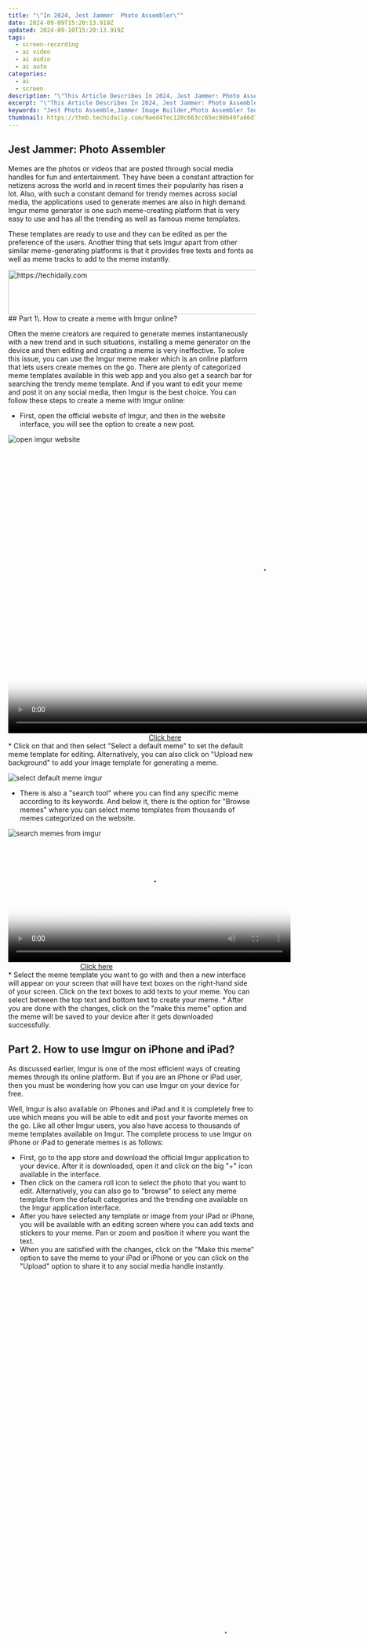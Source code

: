 ```yaml
---
title: "\"In 2024, Jest Jammer  Photo Assembler\""
date: 2024-09-09T15:20:13.919Z
updated: 2024-09-10T15:20:13.919Z
tags: 
  - screen-recording
  - ai video
  - ai audio
  - ai auto
categories: 
  - ai
  - screen
description: "\"This Article Describes In 2024, Jest Jammer: Photo Assembler\""
excerpt: "\"This Article Describes In 2024, Jest Jammer: Photo Assembler\""
keywords: "Jest Photo Assemble,Jammer Image Builder,Photo Assembler Tool,Quick Photo Editor,Customized Photographic Assembly,Visual Element Compiler,Simplified Photo Stitching"
thumbnail: https://thmb.techidaily.com/9aed4fec120c663cc65ec80b49fa66d7e36432e1c4df6a6b1774af8a2632d479.jpg
---
```


## Jest Jammer: Photo Assembler

Memes are the photos or videos that are posted through social media handles for fun and entertainment. They have been a constant attraction for netizens across the world and in recent times their popularity has risen a lot. Also, with such a constant demand for trendy memes across social media, the applications used to generate memes are also in high demand. Imgur meme generator is one such meme-creating platform that is very easy to use and has all the trending as well as famous meme templates.

These templates are ready to use and they can be edited as per the preference of the users. Another thing that sets Imgur apart from other similar meme-generating platforms is that it provides free texts and fonts as well as meme tracks to add to the meme instantly.

<!-- affiliate ads begin -->
<a href="https://unicoeye.pxf.io/c/5597632/2134494/18498" target="_top" id="2134494">
  <img src="//a.impactradius-go.com/display-ad/18498-2134494" border="0" alt="https://techidaily.com" width="721" height="90"/>
</a>
<img height="0" width="0" src="https://unicoeye.pxf.io/i/5597632/2134494/18498" style="position:absolute;visibility:hidden;" border="0" />
<!-- affiliate ads end -->
## Part 1\. How to create a meme with Imgur online?

Often the meme creators are required to generate memes instantaneously with a new trend and in such situations, installing a meme generator on the device and then editing and creating a meme is very ineffective. To solve this issue, you can use the Imgur meme maker which is an online platform that lets users create memes on the go. There are plenty of categorized meme templates available in this web app and you also get a search bar for searching the trendy meme template. And if you want to edit your meme and post it on any social media, then Imgur is the best choice. You can follow these steps to create a meme with Imgur online:

* First, open the official website of Imgur, and then in the website interface, you will see the option to create a new post.

![open imgur website](https://images.wondershare.com/filmora/article-images/2022/07/open-imgur-website.jpg)

<!-- affiliate ads begin -->
<span id="1155462">
					<video width="1024" height="576" style="cursor:pointer"
           poster="//a.impactradius-go.com/display-clicktoplayimage/1155462.png"
           onclick="if(!this.playClicked){this.play();this.setAttribute('controls',true);this.playClicked=true;}">
	   <source src="//a.impactradius-go.com/display-ad/14559-1155462">
	   <img src="//a.impactradius-go.com/display-clicktoplayimage/1155462.png" style="border: none; height: 100%; width: 100%; object-fit: contain">
	</video>
	<div style="width:640px;text-align:center"><a href="javascript:window.open(decodeURIComponent('https%3A%2F%2Fpropmoneyinc.pxf.io%2Fc%2F5597632%2F1155462%2F14559'), '_blank');void(0);">Click here</a></div>
</span>
<img height="0" width="0" src="https://imp.pxf.io/i/5597632/1155462/14559" style="position:absolute;visibility:hidden;" border="0" />
<!-- affiliate ads end -->
* Click on that and then select "Select a default meme" to set the default meme template for editing. Alternatively, you can also click on "Upload new background" to add your image template for generating a meme.

![select default meme imgur](https://images.wondershare.com/filmora/article-images/2022/07/select-default-meme-imgur.jpg)

* There is also a "search tool" where you can find any specific meme according to its keywords. And below it, there is the option for "Browse memes" where you can select meme templates from thousands of memes categorized on the website.

![search memes from imgur](https://images.wondershare.com/filmora/article-images/2022/07/search-memes-from-imgur.jpg)

<!-- affiliate ads begin -->
<span id="1983551">
					<video width="576" height="240" style="cursor:pointer"
           poster="//a.impactradius-go.com/display-clicktoplayimage/1983551.png"
           onclick="if(!this.playClicked){this.play();this.setAttribute('controls',true);this.playClicked=true;}">
	   <source src="//a.impactradius-go.com/display-ad/22993-1983551">
	   <img src="//a.impactradius-go.com/display-clicktoplayimage/1983551.png" style="border: none; height: 100%; width: 100%; object-fit: contain">
	</video>
	<div style="width:360px;text-align:center"><a href="javascript:window.open(decodeURIComponent('https%3A%2F%2Fhomestyler.sjv.io%2Fc%2F5597632%2F1983551%2F22993'), '_blank');void(0);">Click here</a></div>
</span>
<img height="0" width="0" src="https://imp.pxf.io/i/5597632/1983551/22993" style="position:absolute;visibility:hidden;" border="0" />
<!-- affiliate ads end -->
* Select the meme template you want to go with and then a new interface will appear on your screen that will have text boxes on the right-hand side of your screen. Click on the text boxes to add texts to your meme. You can select between the top text and bottom text to create your meme.
* After you are done with the changes, click on the "make this meme" option and the meme will be saved to your device after it gets downloaded successfully.

## Part 2\. How to use Imgur on iPhone and iPad?

As discussed earlier, Imgur is one of the most efficient ways of creating memes through its online platform. But if you are an iPhone or iPad user, then you must be wondering how you can use Imgur on your device for free.

Well, Imgur is also available on iPhones and iPad and it is completely free to use which means you will be able to edit and post your favorite memes on the go. Like all other Imgur users, you also have access to thousands of meme templates available on Imgur. The complete process to use Imgur on iPhone or iPad to generate memes is as follows:

* First, go to the app store and download the official Imgur application to your device. After it is downloaded, open it and click on the big "+" icon available in the interface.
* Then click on the camera roll icon to select the photo that you want to edit. Alternatively, you can also go to "browse" to select any meme template from the default categories and the trending one available on the Imgur application interface.
* After you have selected any template or image from your iPad or iPhone, you will be available with an editing screen where you can add texts and stickers to your meme. Pan or zoom and position it where you want the text.
* When you are satisfied with the changes, click on the "Make this meme" option to save the meme to your iPad or iPhone or you can click on the "Upload" option to share it to any social media handle instantly.

<!-- affiliate ads begin -->
<span id="1834903">
					<video width="864" height="1536" style="cursor:pointer"
           poster="//a.impactradius-go.com/display-clicktoplayimage/1834903.png"
           onclick="if(!this.playClicked){this.play();this.setAttribute('controls',true);this.playClicked=true;}">
	   <source src="//a.impactradius-go.com/display-ad/16836-1834903">
	   <img src="//a.impactradius-go.com/display-clicktoplayimage/1834903.png" style="border: none; height: 100%; width: 100%; object-fit: contain">
	</video>
	<div style="width:540px;text-align:center"><a href="javascript:window.open(decodeURIComponent('https%3A%2F%2F25home.pxf.io%2Fc%2F5597632%2F1834903%2F16836'), '_blank');void(0);">Click here</a></div>
</span>
<img height="0" width="0" src="https://imp.pxf.io/i/5597632/1834903/16836" style="position:absolute;visibility:hidden;" border="0" />
<!-- affiliate ads end -->
## Part 3\. Create Meme with Imgur on Android

For Android users, creating memes with Imgur is very convenient and easy to use. Android users can go to the web app. They make their memes by selecting a meme template from dozens of categories and then editing it to post on social media handles. The Imgur application for Android users provides features like text editing, panning, and meme download. It's in high quality that too for free. The search bar provided in the Imgur interface lets Android users search their favorite meme templates. This is done with the help of specific keywords. If you are also an Android user and want to create your meme with Imgur, then here is how you can do it:

* First, go to the Play Store application and search for "Imgur" in the toolbar. Then download the official Imgur application to your device. Open the application when the download process is completed and click on the "New post" button available on your screen to the top left.

![create meme with imgur android](https://images.wondershare.com/filmora/article-images/2022/07/create-meme-with-imgur-android.jpg)

* Click on the "make a meme" option from the three options available to you. Then select the meme template from the available categories. Here you can sort the memes according to their name or popularity. You can also add your meme template by uploading an image from your camera roll.
* After you have selected a meme background or template, click on the "text" to add text contents to your meme. You can select between the top text or bottom text. Then, you can add the required texts by clicking on the textbox available on the screen
* Once you have finished up the meme-making process, click on the "make this meme" option on the Imgur meme maker. The meme will be saved to your Android device instantly.

<!-- affiliate ads begin -->
<span id="1265663">
					<video width="240" height="200" style="cursor:pointer"
           poster="//a.impactradius-go.com/display-clicktoplayimage/1265663.png"
           onclick="if(!this.playClicked){this.play();this.setAttribute('controls',true);this.playClicked=true;}">
	   <source src="//a.impactradius-go.com/display-ad/4482-1265663">
	   <img src="//a.impactradius-go.com/display-clicktoplayimage/1265663.png" style="border: none; height: 100%; width: 100%; object-fit: contain">
	</video>
	<div style="width:150px;text-align:center"><a href="javascript:window.open(decodeURIComponent('https%3A%2F%2Fmartinic.evyy.net%2Fc%2F5597632%2F1265663%2F4482'), '_blank');void(0);">Click here</a></div>
</span>
<img height="0" width="0" src="https://imp.pxf.io/i/5597632/1265663/4482" style="position:absolute;visibility:hidden;" border="0" />
<!-- affiliate ads end -->
## Part 4\. Imgur Alternative for Computer

If for some reason you are unable to use Imgur on your device, or you want to use any other efficient meme generator for creating meme videos, then Filmora is an excellent choice for that. [Filmora]( https://filmora.wondershare.com/video-editor/) is a video editing platform that has tools to crop, split, and edit videos by adding texts and music and then exporting them as memes. Most of the amazing features from Filmora come with a paid subscription. However, it is also available for a free trial for users who want to access it on the go. And the free tools available are effective enough to create high-resolution meme videos. Below is the stepwise process following which you can edit and create meme videos on your own:

![imgur alternative for computer](https://images.wondershare.com/filmora/guide/add-titles-win-2.png)

<!-- affiliate ads begin -->
<span id="1993647">
					<video width="128" height="480" style="cursor:pointer"
           poster="//a.impactradius-go.com/display-clicktoplayimage/1993647.png"
           onclick="if(!this.playClicked){this.play();this.setAttribute('controls',true);this.playClicked=true;}">
	   <source src="//a.impactradius-go.com/display-ad/22993-1993647">
	   <img src="//a.impactradius-go.com/display-clicktoplayimage/1993647.png" style="border: none; height: 100%; width: 100%; object-fit: contain">
	</video>
	<div style="width:80px;text-align:center"><a href="javascript:window.open(decodeURIComponent('https%3A%2F%2Fhomestyler.sjv.io%2Fc%2F5597632%2F1993647%2F22993'), '_blank');void(0);">Click here</a></div>
</span>
<img height="0" width="0" src="https://imp.pxf.io/i/5597632/1993647/22993" style="position:absolute;visibility:hidden;" border="0" />
<!-- affiliate ads end -->
* To make a video meme with the help of Filmora, first, go to the application interface. Now, click on the "+" sign to add media files to your project.
* Then select the video file or video meme template that you want to edit. Now, [Filmora]( https://filmora.wondershare.com/video-editor/) will import it to its interface. You can either select one single file from your camera roll. You can also add multiple images or videos to make a meme.
* Now after the video files are loaded into the interface, add on the "Effects" tab and then select "Texts" to add text to your meme video. Drag the timeline to the bottom of your screen to place the text where you want it to start. You can also pan or zoom the text available on your preview window. This is to adjust its placement on the final video.
* After you are done with the text editing for your meme video, you can add music and voice effects through the "Effects" option and then select "Music" from the available tools.
* After you are done with all the editing, click on the "export to device". The video will be saved to your memory drives in a few moments. Then you can share your meme to any social media handles that you prefer.

## Conclusion

Memes are a path for fun and entertainment in this technological world. Meme generators are the tool to create them. The article discussed a detailed stepwise process following which any user can create memes on their smartphone. For the convenience of the users, I also separated the different meme generating processes for android as well as iPhone and iPad users. I also discussed Filmora as an alternative for creating meme videos. I hope that it helps you in generating your desired meme easily.

[Free Download](https://tools.techidaily.com/wondershare/filmora/download/)For Win 7 or later(64-bit)

[Free Download](https://tools.techidaily.com/wondershare/filmora/download/)For macOS 10.14 or later

</article

[Free Download](https://tools.techidaily.com/wondershare/filmora/download/)For macOS 10.14 or later

<ins class="adsbygoogle"
     style="display:block"
     data-ad-format="autorelaxed"
     data-ad-client="ca-pub-7571918770474297"
     data-ad-slot="1223367746"></ins>

<ins class="adsbygoogle"
     style="display:block"
     data-ad-format="autorelaxed"
     data-ad-client="ca-pub-7571918770474297"
     data-ad-slot="1223367746"></ins>



<ins class="adsbygoogle"
     style="display:block"
     data-ad-client="ca-pub-7571918770474297"
     data-ad-slot="8358498916"
     data-ad-format="auto"
     data-full-width-responsive="true"></ins>


<span class="atpl-alsoreadstyle">Also read:</span>
<div><ul>
<li><a href="https://fox-direct.techidaily.com/new-2024-approved-asmr-insights-understanding-its-health-benefits/"><u>[New] 2024 Approved ASMR Insights Understanding Its Health Benefits</u></a></li>
<li><a href="https://fox-direct.techidaily.com/new-2024-approved-olympic-snowscape-highlights-cross-style-22/"><u>[New] 2024 Approved Olympic Snowscape Highlights - Cross Style '22</u></a></li>
<li><a href="https://fox-direct.techidaily.com/new-2024-approved-ultimate-guide-to-7-top-mac-vids/"><u>[New] 2024 Approved Ultimate Guide to 7 Top Mac Vids</u></a></li>
<li><a href="https://fox-direct.techidaily.com/new-in-2024-confronting-cameras-the-face-id-face-unlock-duel/"><u>[New] In 2024, Confronting Cameras The Face ID-Face Unlock Duel</u></a></li>
<li><a href="https://fox-direct.techidaily.com/new-in-2024-creative-composite-imagery-for-a-brighter-tomorrow/"><u>[New] In 2024, Creative Composite Imagery for a Brighter Tomorrow</u></a></li>
<li><a href="https://fox-direct.techidaily.com/new-in-2024-fuse-rhythms-into-powerpoint-layouts/"><u>[New] In 2024, Fuse Rhythms Into PowerPoint Layouts</u></a></li>
<li><a href="https://fox-direct.techidaily.com/new-innovative-iphone-close-up-tips-for-astounding-photos/"><u>[New] Innovative iPhone Close-Up Tips for Astounding Photos</u></a></li>
<li><a href="https://fox-direct.techidaily.com/new-introducing-the-apple-m1-max-clip/"><u>[New] Introducing the Apple M1 Max Clip</u></a></li>
<li><a href="https://fox-direct.techidaily.com/new-meet-the-system-and-hardware-needs-of-big-sur-os/"><u>[New] Meet the System & Hardware Needs of Big Sur OS</u></a></li>
<li><a href="https://fox-direct.techidaily.com/new-premium-picks-for-the-ultimate-gopro-experience-for-2024/"><u>[New] Premium Picks for the Ultimate Gopro Experience for 2024</u></a></li>
<li><a href="https://fox-direct.techidaily.com/new-shake-eliminator-gear-for-handhocal-cams-2022-for-2024/"><u>[New] Shake Eliminator Gear for Handhocal Cams 2022 for 2024</u></a></li>
<li><a href="https://extra-skills.techidaily.com/new-speedy-iphone-timelapses-made-simple/"><u>[New] Speedy iPhone Timelapses Made Simple</u></a></li>
<li><a href="https://fox-direct.techidaily.com/new-syncopating-sounds-how-to-edit-music-effectively-in-canva/"><u>[New] Syncopating Sounds How to Edit Music Effectively in Canva</u></a></li>
<li><a href="https://fox-direct.techidaily.com/new-top-digital-picks-free-alarm-ringtones-download-for-2024/"><u>[New] Top Digital Picks Free Alarm Ringtones Download for 2024</u></a></li>
<li><a href="https://fox-direct.techidaily.com/new-ultimate-mobile-solutions-to-sharpen-dji-drone-shoots-for-2024/"><u>[New] Ultimate Mobile Solutions to Sharpen DJi Drone Shoots for 2024</u></a></li>
<li><a href="https://fox-direct.techidaily.com/new-unlocking-kinemasters-fullscreen-magic-for-2024/"><u>[New] Unlocking KineMaster's Fullscreen Magic for 2024</u></a></li>
<li><a href="https://fox-direct.techidaily.com/updated-2024-approved-major-firstrow-pursuits-that-arent-games/"><u>[Updated] 2024 Approved Major Firstrow Pursuits That Aren't Games</u></a></li>
<li><a href="https://instagram-video-recordings.techidaily.com/updated-cultivating-commerce-on-instagram-partnering-with-profitable-brands/"><u>[Updated] Cultivating Commerce on Instagram Partnering with Profitable Brands</u></a></li>
<li><a href="https://fox-direct.techidaily.com/updated-in-2024-complete-breakdown-hero4-black-functionality/"><u>[Updated] In 2024, Complete Breakdown Hero4 Black Functionality</u></a></li>
<li><a href="https://fox-direct.techidaily.com/updated-in-2024-comprehensive-manual-on-morphvox-sound-alteration/"><u>[Updated] In 2024, Comprehensive Manual on MorphVOX Sound Alteration</u></a></li>
<li><a href="https://fox-direct.techidaily.com/updated-lights-play-our-picks-for-the-top-10-photographic-lenses-for-2024/"><u>[Updated] Light's Play Our Picks for The Top 10 Photographic Lenses for 2024</u></a></li>
<li><a href="https://fox-direct.techidaily.com/updated-reviving-airtunes-fixing-disrupted-transfer-between-iphone-ipad-and-mac-for-2024/"><u>[Updated] Reviving Airtunes Fixing Disrupted Transfer Between iPhone, iPad & Mac for 2024</u></a></li>
<li><a href="https://fox-direct.techidaily.com/updated-the-journey-to-crafting-wow-worthy-collage-art/"><u>[Updated] The Journey to Crafting Wow-Worthy Collage Art</u></a></li>
<li><a href="https://fox-direct.techidaily.com/updated-top-picks-for-optimal-cloud-space-solutions-for-2024/"><u>[Updated] Top Picks for Optimal Cloud Space Solutions for 2024</u></a></li>
<li><a href="https://fox-direct.techidaily.com/updated-your-selection-of-affordable-iosandroid-live-streamers/"><u>[Updated] Your Selection of Affordable iOS/Android Live Streamers</u></a></li>
<li><a href="https://fox-direct.techidaily.com/building-a-custom-google-cardboard-for-immersive-experience/"><u>Building a Custom Google Cardboard for Immersive Experience</u></a></li>
<li><a href="https://phone-solutions.techidaily.com/complete-guide-for-recovering-contacts-files-on-realme-note-50-by-fonelab-android-recover-contacts/"><u>Complete guide for recovering contacts files on Realme Note 50.</u></a></li>
<li><a href="https://fox-direct.techidaily.com/crafting-a-celebrity-online-presence-nine-strategies-for-social-media-success/"><u>Crafting a Celebrity Online Presence Nine Strategies for Social Media Success</u></a></li>
<li><a href="https://youtube-zero.techidaily.com/ng-edge-editing-with-youtubes-studio-editor/"><u>Cutting-Edge Editing with YouTube's Studio Editor</u></a></li>
<li><a href="https://fox-direct.techidaily.com/engaging-viewers-a-guide-to-interactive-livestreams/"><u>Engaging Viewers A Guide to Interactive Livestreams</u></a></li>
<li><a href="https://vp-tips.techidaily.com/guida-completa-alla-conversione-di-dvd-in-file-mp4-senza-costi-con-winxdvd-su-pc-e-macbook/"><u>Guida Completa Alla Conversione Di DVD in File MP4 Senza Costi Con WinXDVD Su PC E MacBook</u></a></li>
<li><a href="https://youtube-stream.techidaily.com/in-2024-how-to-block-youtube-channels-on-computer-and-mobile-phones/"><u>In 2024, How to Block YouTube Channels on Computer and Mobile Phones</u></a></li>
<li><a href="https://fox-direct.techidaily.com/inside-the-2023-samsung-bd-j5900-innovations/"><u>Inside the 2023 Samsung BD-J5900 Innovations</u></a></li>
<li><a href="https://fox-direct.techidaily.com/maxitouch-all-in-one-4k-screen-plus-desk-for-2024/"><u>MaxiTouch All-in-One 4K, Screen Plus Desk for 2024</u></a></li>
<li><a href="https://fox-direct.techidaily.com/panoramic-filmmaking-made-easy-9-key-techniques-for-2024/"><u>Panoramic Filmmaking Made Easy 9 Key Techniques for 2024</u></a></li>
<li><a href="https://fox-direct.techidaily.com/shift-photo-realism-to-a-more-distinctive-outer-glow-psx-for-2024/"><u>Shift Photo Realism to a More Distinctive Outer Glow PSX for 2024</u></a></li>
<li><a href="https://fox-direct.techidaily.com/smartphone-video-cutting-edge-apple-and-androids-leading-apps/"><u>Smartphone Video Cutting-Edge Apple & Android's Leading Apps</u></a></li>
<li><a href="https://tech-revival.techidaily.com/talk-your-way-through-ai-mastering-chatgpt-via-vocal-commands/"><u>Talk Your Way Through AI: Mastering ChatGPT via Vocal Commands</u></a></li>
<li><a href="https://hardware-help.techidaily.com/tech-hack-mastering-quick-screen-captures-using-just-a-tap-on-your-android-smartphones-rear/"><u>Tech Hack: Mastering Quick Screen Captures Using Just a Tap on Your Android Smartphone's Rear</u></a></li>
<li><a href="https://fox-direct.techidaily.com/transformative-srt-editing-techniques-for-apple-devices-for-2024/"><u>Transformative SRT Editing Techniques for Apple Devices for 2024</u></a></li>
<li><a href="https://fox-cloud.techidaily.com/unleashing-potential-the-easy-path-to-blending-linktree-with-tiktok-bios-for-2024/"><u>Unleashing Potential The Easy Path to Blending Linktree with TikTok Bios for 2024</u></a></li>
<li><a href="https://ai-editing-video.techidaily.com/updated-creating-video-testimonials/"><u>Updated Creating Video Testimonials</u></a></li>
</ul></div>
